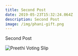 ```yaml
---
title: Second Post
date: 2019-05-23T15:32:24.064Z
description: Second Post
image: /img/phani-gift.png
---
```

Second Post

![Preethi Voting Slip](/img/preethi.png "Preethi Voting Slip")
